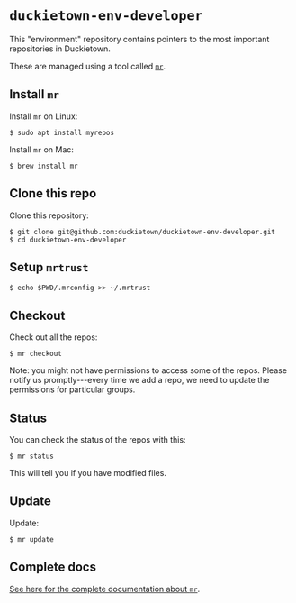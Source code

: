 # `duckietown-env-developer`

This "environment" repository contains pointers to the most important repositories in Duckietown. 

These are managed using a tool called [`mr`][mr].

## Install `mr`

Install `mr` on Linux:

    $ sudo apt install myrepos

Install `mr` on Mac:

    $ brew install mr

## Clone this repo

Clone this repository:

    $ git clone git@github.com:duckietown/duckietown-env-developer.git
    $ cd duckietown-env-developer

## Setup `mrtrust`


    $ echo $PWD/.mrconfig >> ~/.mrtrust

## Checkout

Check out all the repos:

    $ mr checkout

Note: you might not have permissions to access some of the repos.
Please notify us promptly---every time we add a repo, we need to update the permissions for particular groups.

## Status

You can check the status of the repos with this:

    $ mr status

This will tell you if you have modified files.

## Update  

Update:

    $ mr update


## Complete docs

[See here for the complete documentation about `mr`][docs].


[mr]: https://github.com/RichiH/myrepos
[docs]: http://myrepos.branchable.com/
